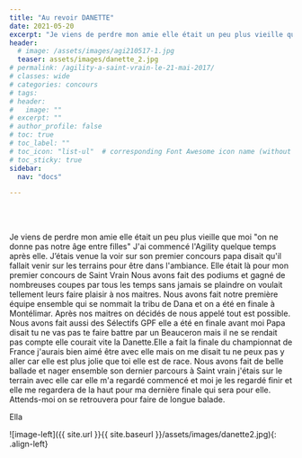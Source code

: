 ```yaml
---
title: "Au revoir DANETTE"
date: 2021-05-20
excerpt: "Je viens de perdre mon amie elle était un peu plus vieille que moi "on ne donne pas notre âge entre filles" J'ai commencé l'Agility quelque temps après elle. J’étais venue la voir sur son..."
header:
  # image: /assets/images/agi210517-1.jpg
  teaser: assets/images/danette_2.jpg
# permalink: /agility-a-saint-vrain-le-21-mai-2017/
# classes: wide
# categories: concours
# tags: 
# header:
#   image: ""
# excerpt: ""
# author_profile: false
# toc: true
# toc_label: ""
# toc_icon: "list-ul"  # corresponding Font Awesome icon name (without fa prefix)
# toc_sticky: true
sidebar:
  nav: "docs"

---
```


<br>
&nbsp;
<br>

Je viens de perdre mon amie elle était un peu plus vieille que moi "on ne donne pas notre âge entre filles" J'ai commencé l'Agility quelque temps après elle. J’étais venue la voir sur son premier concours papa disait qu'il fallait venir sur les terrains pour être dans l'ambiance. Elle était là pour mon premier concours de Saint Vrain Nous avons fait des podiums et gagné de nombreuses coupes par tous les temps sans jamais se plaindre on voulait tellement leurs faire plaisir à nos maitres. Nous avons fait notre première équipe ensemble qui se nommait la tribu de Dana et on a été en finale à Montélimar. Après nos maitres on décidés de nous appelé tout est possible. Nous avons fait aussi des Sélectifs GPF elle a été en finale avant moi Papa disait tu ne vas pas te faire battre par un Beauceron mais il ne se rendait pas compte elle courait vite la Danette.Elle a fait la finale du championnat de France j'aurais bien aimé être avec elle mais on me disait tu ne peux pas y aller car elle est plus jolie que toi elle est de race. Nous avons fait de belle ballade et nager ensemble son dernier parcours à Saint vrain j'étais sur le terrain avec elle car elle m'a regardé commencé et moi je les regardé finir et elle me regardera de la haut pour ma dernière finale qui sera pour elle. Attends-moi on se retrouvera pour faire de longue balade.

Ella


![image-left]({{ site.url }}{{ site.baseurl }}/assets/images/danette2.jpg){: .align-left} 